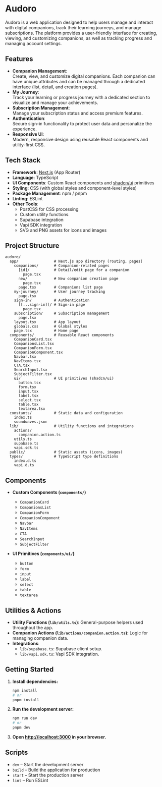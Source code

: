 # Audoro

Audoro is a web application designed to help users manage and interact with digital companions, track their learning journeys, and manage subscriptions. The platform provides a user-friendly interface for creating, viewing, and customizing companions, as well as tracking progress and managing account settings.

## Features

- **Companion Management**:  
  Create, view, and customize digital companions. Each companion can have unique attributes and can be managed through a dedicated interface (list, detail, and creation pages).
- **My Journey**:  
  Track your learning or progress journey with a dedicated section to visualize and manage your achievements.
- **Subscription Management**:  
  Manage your subscription status and access premium features.
- **Authentication**:  
  Secure sign-in functionality to protect user data and personalize the experience.
- **Responsive UI**:  
  Modern, responsive design using reusable React components and utility-first CSS.

## Tech Stack

- **Framework**: [Next.js](https://nextjs.org/) (App Router)
- **Language**: TypeScript
- **UI Components**: Custom React components and [shadcn/ui](https://ui.shadcn.com/) primitives
- **Styling**: CSS (with global styles and component-level styles)
- **Package Management**: npm / pnpm
- **Linting**: ESLint
- **Other Tools**:  
  - PostCSS for CSS processing  
  - Custom utility functions  
  - Supabase integration  
  - Vapi SDK integration  
  - SVG and PNG assets for icons and images

## Project Structure

```
audoro/
  app/                # Next.js app directory (routing, pages)
    companions/       # Companion-related pages
      [id]/           # Detail/edit page for a companion
        page.tsx
      new/            # New companion creation page
        page.tsx
      page.tsx        # Companions list page
    my-journey/       # User journey tracking
      page.tsx
    sign-in/          # Authentication
      [[...sign-in]]/ # Sign-in page
        page.tsx
    subscription/     # Subscription management
      page.tsx
    layout.tsx        # App layout
    globals.css       # Global styles
    page.tsx          # Home page
  components/         # Reusable React components
    CompanionCard.tsx
    CompanionsList.tsx
    CompanionForm.tsx
    CompanionComponent.tsx
    Navbar.tsx
    NavItems.tsx
    CTA.tsx
    SearchInput.tsx
    SubjectFilter.tsx
    ui/               # UI primitives (shadcn/ui)
      button.tsx
      form.tsx
      input.tsx
      label.tsx
      select.tsx
      table.tsx
      textarea.tsx
  constants/          # Static data and configuration
    index.ts
    soundwaves.json
  lib/                # Utility functions and integrations
    actions/
      companion.action.ts
    utils.ts
    supabase.ts
    vapi.sdk.ts
  public/             # Static assets (icons, images)
  types/              # TypeScript type definitions
    index.d.ts
    vapi.d.ts
```

## Components

- **Custom Components (`components/`)**  
  - `CompanionCard`  
  - `CompanionsList`  
  - `CompanionForm`  
  - `CompanionComponent`  
  - `Navbar`  
  - `NavItems`  
  - `CTA`  
  - `SearchInput`  
  - `SubjectFilter`

- **UI Primitives (`components/ui/`)**  
  - `button`  
  - `form`  
  - `input`  
  - `label`  
  - `select`  
  - `table`  
  - `textarea`

## Utilities & Actions

- **Utility Functions (`lib/utils.ts`)**: General-purpose helpers used throughout the app.
- **Companion Actions (`lib/actions/companion.action.ts`)**: Logic for managing companion data.
- **Integrations**:  
  - `lib/supabase.ts`: Supabase client setup.  
  - `lib/vapi.sdk.ts`: Vapi SDK integration.

## Getting Started

1. **Install dependencies:**
   ```bash
   npm install
   # or
   pnpm install
   ```

2. **Run the development server:**
   ```bash
   npm run dev
   # or
   pnpm dev
   ```

3. **Open [http://localhost:3000](http://localhost:3000) in your browser.**

## Scripts

- `dev` – Start the development server
- `build` – Build the application for production
- `start` – Start the production server
- `lint` – Run ESLint

